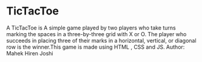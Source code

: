 # TicTacToe
A TicTacToe is A simple game played by two players  who take turns marking the spaces in a three-by-three grid with X or O. The player who succeeds in placing three of their marks in a horizontal, vertical, or diagonal row is the winner.This game is made using HTML , CSS and JS.
Author: Mahek Hiren Joshi
